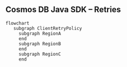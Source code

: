 ## Cosmos DB Java SDK – Retries

```mermaid
flowchart
   subgraph ClientRetryPolicy
     subgraph RegionA
     end
     subgraph RegionB
     end
     subgraph RegionC
     end
     
```
